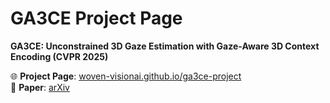 # GA3CE Project Page

**GA3CE: Unconstrained 3D Gaze Estimation with Gaze-Aware 3D Context Encoding (CVPR 2025)**

🌐 **Project Page**: [woven-visionai.github.io/ga3ce-project](https://woven-visionai.github.io/ga3ce-project)  
📝 **Paper**: [arXiv](https://arxiv.org/abs/2505.10671)
